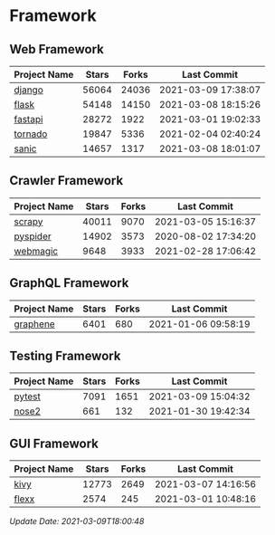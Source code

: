 # Framework

## Web Framework
| Project Name | Stars | Forks | Last Commit |
| ------------ | ----- | ----- | ----------- |
| [django](https://github.com/django/django) | 56064 | 24036 | 2021-03-09 17:38:07 |
| [flask](https://github.com/pallets/flask) | 54148 | 14150 | 2021-03-08 18:15:26 |
| [fastapi](https://github.com/tiangolo/fastapi) | 28272 | 1922 | 2021-03-01 19:02:33 |
| [tornado](https://github.com/tornadoweb/tornado) | 19847 | 5336 | 2021-02-04 02:40:24 |
| [sanic](https://github.com/sanic-org/sanic) | 14657 | 1317 | 2021-03-08 18:01:07 |

## Crawler Framework
| Project Name | Stars | Forks | Last Commit |
| ------------ | ----- | ----- | ----------- |
| [scrapy](https://github.com/scrapy/scrapy) | 40011 | 9070 | 2021-03-05 15:16:37 |
| [pyspider](https://github.com/binux/pyspider) | 14902 | 3573 | 2020-08-02 17:34:20 |
| [webmagic](https://github.com/code4craft/webmagic) | 9648 | 3933 | 2021-02-28 17:06:42 |

## GraphQL Framework
| Project Name | Stars | Forks | Last Commit |
| ------------ | ----- | ----- | ----------- |
| [graphene](https://github.com/graphql-python/graphene) | 6401 | 680 | 2021-01-06 09:58:19 |

## Testing Framework
| Project Name | Stars | Forks | Last Commit |
| ------------ | ----- | ----- | ----------- |
| [pytest](https://github.com/pytest-dev/pytest) | 7091 | 1651 | 2021-03-09 15:04:32 |
| [nose2](https://github.com/nose-devs/nose2) | 661 | 132 | 2021-01-30 19:42:34 |

## GUI Framework
| Project Name | Stars | Forks | Last Commit |
| ------------ | ----- | ----- | ----------- |
| [kivy](https://github.com/kivy/kivy) | 12773 | 2649 | 2021-03-07 14:16:56 |
| [flexx](https://github.com/flexxui/flexx) | 2574 | 245 | 2021-03-01 10:48:16 |

*Update Date: 2021-03-09T18:00:48*